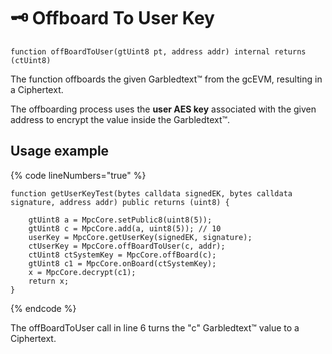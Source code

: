 # 🗝️ Offboard To User Key

```solidity
function offBoardToUser(gtUint8 pt, address addr) internal returns (ctUint8)
```

The function offboards the given Garbledtext™ from the gcEVM, resulting in a Ciphertext.

The offboarding process uses the **user AES key** associated with the given address to encrypt the value inside the Garbledtext™.



## Usage example

{% code lineNumbers="true" %}
```solidity
function getUserKeyTest(bytes calldata signedEK, bytes calldata signature, address addr) public returns (uint8) {

    gtUint8 a = MpcCore.setPublic8(uint8(5));
    gtUint8 c = MpcCore.add(a, uint8(5)); // 10
    userKey = MpcCore.getUserKey(signedEK, signature);
    ctUserKey = MpcCore.offBoardToUser(c, addr);
    ctUint8 ctSystemKey = MpcCore.offBoard(c);
    gtUint8 c1 = MpcCore.onBoard(ctSystemKey);
    x = MpcCore.decrypt(c1);
    return x;
}
```
{% endcode %}

The offBoardToUser call in line 6 turns the "c" Garbledtext™ value to a Ciphertext.
